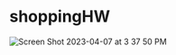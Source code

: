 # shoppingHW

![Screen Shot 2023-04-07 at 3 37 50 PM](https://user-images.githubusercontent.com/10773482/230667193-e0bde81d-2bef-478a-9ff0-c5a9b2e448b0.png)
